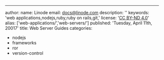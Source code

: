 ---
author:
  name: Linode
  email: docs@linode.com
description: ''
keywords: 'web applications,nodejs,ruby,ruby on rails,git,'
license: '[CC BY-ND 4.0](https://creativecommons.org/licenses/by-nd/4.0)'
alias: ['web-applications/','web-servers/']
published: 'Tuesday, April 11th, 20017'
title: Web Server Guides
categories:
 - nodejs
 - frameworks
 - ror
 - version-control